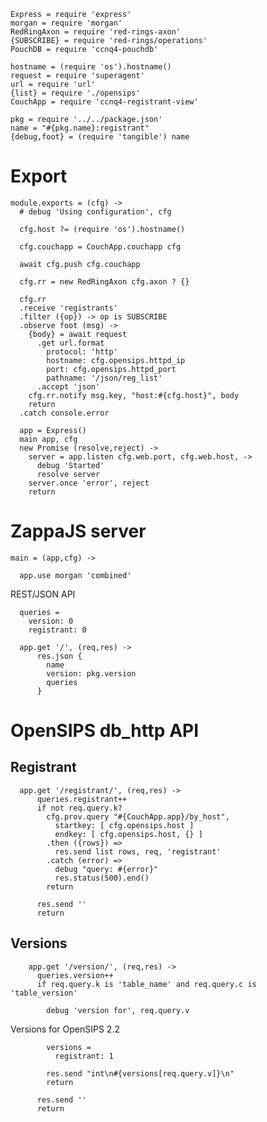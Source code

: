     Express = require 'express'
    morgan = require 'morgan'
    RedRingAxon = require 'red-rings-axon'
    {SUBSCRIBE} = require 'red-rings/operations'
    PouchDB = require 'ccnq4-pouchdb'

    hostname = (require 'os').hostname()
    request = require 'superagent'
    url = require 'url'
    {list} = require './opensips'
    CouchApp = require 'ccnq4-registrant-view'

    pkg = require '../../package.json'
    name = "#{pkg.name}:registrant"
    {debug,foot} = (require 'tangible') name

Export
======

    module.exports = (cfg) ->
      # debug 'Using configuration', cfg

      cfg.host ?= (require 'os').hostname()

      cfg.couchapp = CouchApp.couchapp cfg

      await cfg.push cfg.couchapp

      cfg.rr = new RedRingAxon cfg.axon ? {}

      cfg.rr
      .receive 'registrants'
      .filter ({op}) -> op is SUBSCRIBE
      .observe foot (msg) ->
        {body} = await request
          .get url.format
            protocol: 'http'
            hostname: cfg.opensips.httpd_ip
            port: cfg.opensips.httpd_port
            pathname: '/json/reg_list'
          .accept 'json'
        cfg.rr.notify msg.key, "host:#{cfg.host}", body
        return
      .catch console.error

      app = Express()
      main app, cfg
      new Promise (resolve,reject) ->
        server = app.listen cfg.web.port, cfg.web.host, ->
          debug 'Started'
          resolve server
        server.once 'error', reject
        return

ZappaJS server
==============

    main = (app,cfg) ->

      app.use morgan 'combined'

REST/JSON API

      queries =
        version: 0
        registrant: 0

      app.get '/', (req,res) ->
          res.json {
            name
            version: pkg.version
            queries
          }

OpenSIPS db_http API
====================

Registrant
----------

      app.get '/registrant/', (req,res) ->
          queries.registrant++
          if not req.query.k?
            cfg.prov.query "#{CouchApp.app}/by_host",
              startkey: [ cfg.opensips.host ]
              endkey: [ cfg.opensips.host, {} ]
            .then ({rows}) =>
              res.send list rows, req, 'registrant'
            .catch (error) =>
              debug "query: #{error}"
              res.status(500).end()
            return

          res.send ''
          return

Versions
--------

        app.get '/version/', (req,res) ->
          queries.version++
          if req.query.k is 'table_name' and req.query.c is 'table_version'

            debug 'version for', req.query.v

Versions for OpenSIPS 2.2

            versions =
              registrant: 1

            res.send "int\n#{versions[req.query.v]}\n"
            return

          res.send ''
          return
